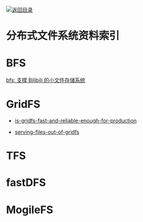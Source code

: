 [![返回目录](https://user-images.githubusercontent.com/5803001/38079637-ff0abcf0-3371-11e8-9b76-ad651620afc7.jpg)](https://github.com/wxyyxc1992/Awesome-Links) 
 
 


# 分布式文件系统资料索引

# BFS

[bfs: 支撑 Bilibili 的小文件存储系统 ](http://mp.weixin.qq.com/s?__biz=MzAwMDU1MTE1OQ==&mid=406016886&idx=1&sn=f5aa286373fb981c9de904568fe7ddb2&scene=23&srcid=0411Wf3GI7zFtM1lWI4H2MPf#rd)

# GridFS

* [is-gridfs-fast-and-reliable-enough-for-production](http://stackoverflow.com/questions/3413115/is-gridfs-fast-and-reliable-enough-for-production)

* [serving-files-out-of-gridfs](https://www.coffeepowered.net/2010/02/17/serving-files-out-of-gridfs/)

# TFS

# fastDFS

# MogileFS
